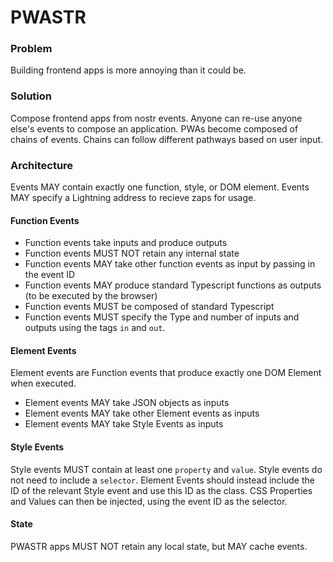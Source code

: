# PWASTR

### Problem
Building frontend apps is more annoying than it could be.

### Solution
Compose frontend apps from nostr events. Anyone can re-use anyone else's events to compose an application. PWAs become composed of chains of events. Chains can follow different pathways based on user input.

### Architecture
Events MAY contain exactly one function, style, or DOM element. Events MAY specify a Lightning address to recieve zaps for usage.

#### Function Events
- Function events take inputs and produce outputs
- Function events MUST NOT retain any internal state
- Function events MAY take other function events as input by passing in the event ID
- Function events MAY produce standard Typescript functions as outputs (to be executed by the browser)
- Function events MUST be composed of standard Typescript
- Function events MUST specify the Type and number of inputs and outputs using the tags `in` and `out`.

#### Element Events
Element events are Function events that produce exactly one DOM Element when executed.

- Element events MAY take JSON objects as inputs
- Element events MAY take other Element events as inputs
- Element events MAY take Style Events as inputs 

#### Style Events
Style events MUST contain at least one `property` and `value`.
Style events do not need to include a `selector`. Element Events should instead include the ID of the relevant Style event and use this ID as the class. CSS Properties and Values can then be injected, using the event ID as the selector.

#### State
PWASTR apps MUST NOT retain any local state, but MAY cache events.
